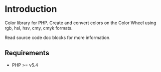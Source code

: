 # Introduction
Color library for PHP. Create and convert colors on the Color Wheel using rgb, hsl, hsv, cmy, cmyk formats.

Read source code doc blocks for more information.

## Requirements

* PHP >= v5.4
